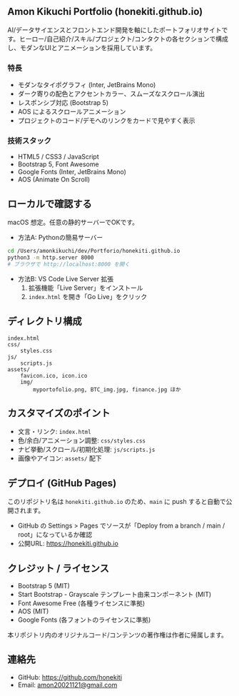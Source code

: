 ## Amon Kikuchi Portfolio (honekiti.github.io)

AI/データサイエンスとフロントエンド開発を軸にしたポートフォリオサイトです。ヒーロー/自己紹介/スキル/プロジェクト/コンタクトの各セクションで構成し、モダンなUIとアニメーションを採用しています。

### 特長
- モダンなタイポグラフィ (Inter, JetBrains Mono)
- ダーク寄りの配色とアクセントカラー、スムーズなスクロール演出
- レスポンシブ対応 (Bootstrap 5)
- AOS によるスクロールアニメーション
- プロジェクトのコード/デモへのリンクをカードで見やすく表示

### 技術スタック
- HTML5 / CSS3 / JavaScript
- Bootstrap 5, Font Awesome
- Google Fonts (Inter, JetBrains Mono)
- AOS (Animate On Scroll)

## ローカルで確認する
macOS 想定。任意の静的サーバーでOKです。

- 方法A: Pythonの簡易サーバー
```bash
cd /Users/amonkikuchi/dev/Portforio/honekiti.github.io
python3 -m http.server 8000
# ブラウザで http://localhost:8000 を開く
```

- 方法B: VS Code Live Server 拡張
	1) 拡張機能「Live Server」をインストール
	2) `index.html` を開き「Go Live」をクリック

## ディレクトリ構成
```
index.html
css/
	styles.css
js/
	scripts.js
assets/
	favicon.ico, icon.ico
	img/
		myportofolio.png, BTC_img.jpg, finance.jpg ほか
```

## カスタマイズのポイント
- 文言・リンク: `index.html`
- 色/余白/アニメーション調整: `css/styles.css`
- ナビ挙動/スクロール/初期化処理: `js/scripts.js`
- 画像やアイコン: `assets/` 配下

## デプロイ (GitHub Pages)
このリポジトリ名は `honekiti.github.io` のため、`main` に push すると自動で公開されます。
- GitHub の Settings > Pages でソースが「Deploy from a branch / main / root」になっているか確認
- 公開URL: https://honekiti.github.io

## クレジット / ライセンス
- Bootstrap 5 (MIT)
- Start Bootstrap - Grayscale テンプレート由来コンポーネント (MIT)
- Font Awesome Free (各種ライセンスに準拠)
- AOS (MIT)
- Google Fonts (各フォントのライセンスに準拠)

本リポジトリ内のオリジナルコード/コンテンツの著作権は作者に帰属します。

## 連絡先
- GitHub: https://github.com/honekiti
- Email: amon20021121@gmail.com
